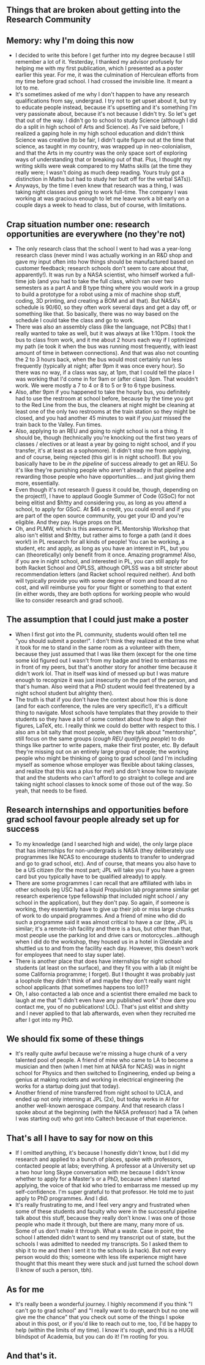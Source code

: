 ## Things that are broken about getting into the Research Community

## Memory: why I'm doing this now
- I decided to write this before I get further into my degree because I still remember a lot of it. Yesterday, I thanked my advisor profusely for helping me with
  my first publication, which I presented as a poster earlier this year. For me, it was the culmination of Herculean efforts from my time before grad school. I had crossed the invisible line. It meant a lot to me.
- It's sometimes asked of me why I don't happen to have any research qualifications from say, undergrad. I try not to get upset about it, but try to educate people instead, because it's upsetting and it's something I'm very passionate about, because it's not because I didn't try. So let's get that out of the way. I didn't go to school
  to study Science (although I did do a split in high school of Arts and Science). As I've said before, I realized a gaping hole in my high school education
  and didn't think Science was creative (to be fair, I didn't quite
  figure out at the time that science, as taught in my country, was wrapped up in neo-colonialism, and that the Arts in my country was the only space sort of 
  exploring ways of understanding that or breaking out of that. Plus, I thought my writing skills were weak compared to my Maths skills (at the time they really
  were; I wasn't doing as much deep reading. Yours truly got a distinction in Maths but had to study her butt off for the verbal SATs)). 
- Anyways, by the time I even knew that research was a thing, I was taking night classes and going to work full-time. The company I was working at was 
  gracious enough to let me leave work a bit early on a couple days a week to head to class, but of course, with limitations.
  
## Crap situation number one: research opportunities are everywhere (no they're not)
- The only research class that the school I went to had was a year-long research class (never mind I was actually working in an R&D shop and gave my input
  often into how things should be manufactured based on customer feedback; research schools don't seem to care about that, apparently!). It was run by a 
  NASA scientist, who himself worked a full-time job (and you had to take the full class, which ran over two semesters as a part A and B type thing where you would work in a group to build a prototype for a robot using a mix of machine shop stuff, coding, 3D printing, and creating a BOM and all that). But NASA's schedule is 90/60, so they often work several days and get a day off, or something like that.
  So basically, there was no way based on the schedule I could take the class and go to work. 
- There was also an assembly class (like the language, not PCBs) that I really wanted to take as well, but it was always at like 1:10pm. I took the bus to
  class from work, and it me about 2 hours each way if I optimized my path (ie took it when the bus was running most frequently, with least amount of time
  in between connections). And that was also not counting the 2 to 3 hours back, when the bus would most certainly run less frequently (typically at night;
  after 9pm it was once every hour). So there was no way, if a class was say, at 1pm, that I could tell the place I was working that I'd come in for 9am
  or (after class) 3pm. That wouldn't work. We were mostly a 7 to 4 or 8 to 5 or 9 to 6 type business.
- Also, after 9pm if you happened to take the hourly bus, you definitely had to use the restroom at school before, because by the time you got to the 
  Red Line from the bus, the cleaners at night might be cleaning at least one of the only two restrooms at the train station so they might be closed,
  and you had another 45 minutes to wait if you *just* missed the train back to the Valley. Fun times.
- Also, applying to an REU and going to night school is not a thing. It should be, though (technically you're knocking out the first two years of classes / electives or at least a year by going to night school, and if you transfer, it's at least as a sophomore). It didn't stop me from applying, and of course, being rejected (this girl is in night school!). But you basically have to be *in the pipeline* of success
  already to get an REU. So it's like they're punishing people who aren't already in that pipeline and rewarding those people who have opportunities....
  and just giving them more, essentially.
- Even though it's not research (I guess it could be, though, depending on the project!), I have to applaud Google Summer of Code (GSoC) for not being elitist
  and $h!tty and considering you, as long as you attend a school, to apply for GSoC. At $46 a credit, you could enroll and if you are part of the open source
  community, you get your ID and you're eligible. And they pay. Huge props on that.
- Oh, and PLMW, which is this awesome PL Mentorship Workshop that also isn't elitist and $h!tty, but rather aims to forge a path (and it does work!) in PL research for all kinds of people! You can be working, a student, etc and apply, as long as you have an interest in PL, but you can (theoretically) only benefit
from it once. Amazing programme! Also, if you are in night school, and interested in PL, you can still apply for both Racket School and OPLSS, although OPLSS was a bit stricter about recommendation letters (and Racket school required neither). And both will typically provide you with some degree of room and board at no cost, and will reimburse you for your flight or something to that extent (in either words, they are both options for working people who would like to consider research and grad school).

## The assumption that I could just make a poster
- When I first got into the PL community, students would often tell me "you should submit a poster!". I don't think they realized at the time what it took
  for me to stand in the same room as a volunteer with them, because they just assumed that I was like them (except for the one time some kid figured out 
  I wasn't from my badge and tried to embarrass me in front of my peers, but that's another story for another time because it didn't work lol. That in itself
  was kind of messed up but I was mature enough to recognize it was just insecurity on the part of the person, and that's human. Also weird that a PhD student
  would feel threatened by a night school student but alrighty then).
- The truth is that if you don't have the context about how this is done (and for each conference, the rules are very specific!), it's a difficult thing
  to navigate. Most schools have templates that they provide to their students so they have a bit of some context about how to align their figures, 
  LaTeX, etc. I really think we could do better with respect to this. I also am a bit salty that most people, when they talk about "mentorship", still
  focus on the same groups (*cough REU qualifying people*) to do things like partner to write papers, make their first poster, etc. By default they're 
  missing out on an entirely large group of people; the working people who might be thinking of going to grad school (and I'm including myself as somenoe whose employer was flexible about taking classes, and realize that this was a plus for me!) and don't know how to navigate that
  and the students who can't afford to go straight to college and are taking night school classes to knock some of those out of the way. So yeah,
  that needs to be fixed.
  
## Research internships and opportunities before grad school favour people already set up for success
- To my knowledge (and I searched high and wide), the only large place that has internships for non-undergrads is NASA (they deliberately use programmes
  like NCAS to encourage students to transfer to undergrad and go to grad school, etc). And of course, that means you also have to be a US citizen (for the 
  most part; JPL will take you if you have a green card but you typically have to be qualified already) to apply.
- There are some programmes I can recall that are affiliated with labs in other schools (eg USC had a liquid Propulsion lab programme similar get research experience type fellowship that included night school / any school in the application), but they don't pay.
  So again, if someone is working, they essentially have to give up their job or miss large chunks of work to do unpaid programmes. And a friend of mine
  who did do such a programme said it was almost critical to have a car (btw, JPL is similar; it's a remote-ish facility and there is a bus, but other than
  that, most people use the parking lot and drive cars or motorcycles...although when I did do the workshop, they housed us in a hotel in Glendale and shuttled
  us to and from the facility each day. However, this doesn't work for employees that need to stay super late).
- There is another place that does have internships for night school students (at least on the surface), and they fit you with a lab (it might be some
  California programme; I forget). But I thought it was probably just a loophole they didn't think of and maybe they don't really want night school applicants (that sometimes happens too lol!)?
- Oh, I also contacted a lab once and a scientist there emailed me back to laugh at me that "I didn't even have any published work" (how dare you contact me, you
  of no publications! LOL). That's just elitist and shitty and I never applied to that lab afterwards, even when they recruited me after I got into my PhD.

## We should fix some of these things
- It's really quite awful because we're missing a huge chunk of a very talented pool of people. A friend of mine who came to LA to become a musician and then
  (when I met him at NASA for NCAS) was in night school for Physics and then switched to Engineering, ended up being a genius at making rockets 
  and working in electrical engineering (he works for a startup doing just that today).
- Another friend of mine transferred from night school to UCLA, and ended up not only interning at JPL (2x), but today works in AI for another 
well-known aerospace
  company. And that research class I spoke about at the beginning (with the NASA professor) had a TA (when I was starting out) who got into Caltech because of that experience.
  
## That's all I have to say for now on this
- If I omitted anything, it's because I honestly didn't know, but I did my research and applied to a bunch of places, spoke with professors, contacted people
  at labs; everything. A professor at a University set up a two hour long Skype conversation with me because I didn't know whether to apply for a Master's
  or a PhD, because when I started applying, the voice of that kid who tried to embarrass me messed up my self-confidence. I'm super grateful to that professor.
  He told me to just apply to PhD programmes. And I did.
- It's really frustrating to me, and I feel very angry and frustrated when some of these students and faculty who were in the successful pipeline talk
  about this stuff, because they really don't know. I was one of those people who made it through, but there are many, many more of us. Some of us don't
  make it through. What a waste. Case in point, the school I attended didn't want to send my transcript out of state, but the schools I was admitted to
  needed my transcripts. So I asked them to ship it to me and then I sent it to the schools (a hack). But not every person would do this; someone with less
  life experience might have thought that this meant they were stuck and just turned the school down (I know of such a person, tbh).
  
## As for me
- It's really been a wonderful journey. I highly recommend if you think "I can't go to grad school" and "I really want to do research but no one will give me the chance" that you check out some of the things I spoke about in this post, or if you'd like to reach out to me, too, I'd be happy to help (within the limits of my time). I know it's rough, and this is a HUGE blindspot of Academia, but you can do it! I'm rooting for you.
  
## And that's it.
  
